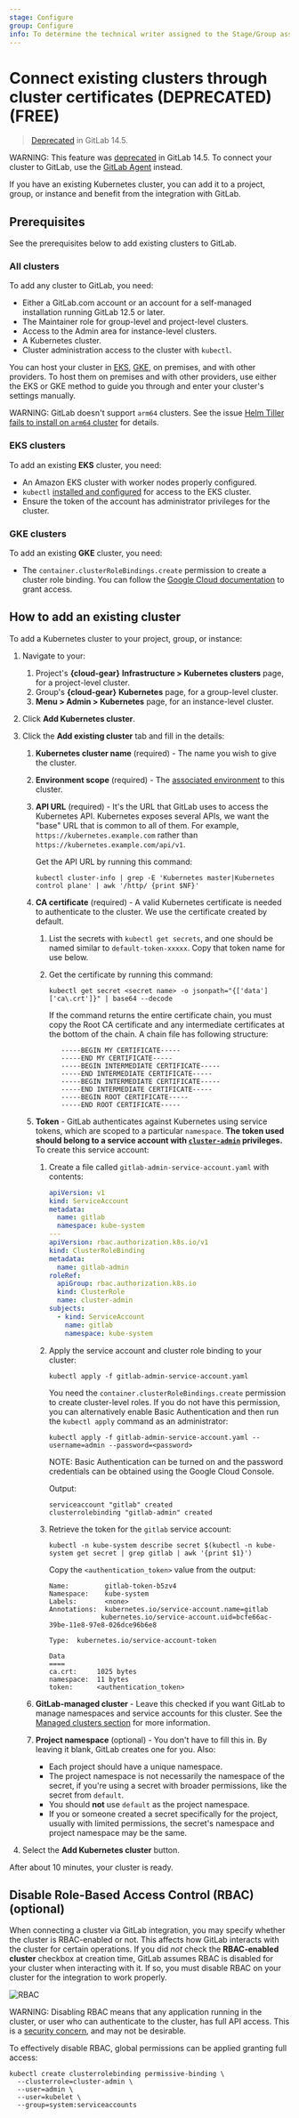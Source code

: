```yaml
---
stage: Configure
group: Configure
info: To determine the technical writer assigned to the Stage/Group associated with this page, see https://about.gitlab.com/handbook/engineering/ux/technical-writing/#assignments
---
```


# Connect existing clusters through cluster certificates (DEPRECATED) **(FREE)**

> [Deprecated](https://gitlab.com/groups/gitlab-org/configure/-/epics/8) in GitLab 14.5.

WARNING:
This feature was [deprecated](https://gitlab.com/groups/gitlab-org/configure/-/epics/8) in GitLab 14.5.
To connect your cluster to GitLab, use the [GitLab Agent](../../clusters/agent/index.md)
instead.

If you have an existing Kubernetes cluster, you can add it to a project, group,
or instance and benefit from the integration with GitLab.

## Prerequisites

See the prerequisites below to add existing clusters to GitLab.

### All clusters

To add any cluster to GitLab, you need:

- Either a GitLab.com account or an account for a self-managed installation
running GitLab 12.5 or later.
- The Maintainer role for group-level and project-level clusters.
- Access to the Admin area for instance-level clusters.
- A Kubernetes cluster.
- Cluster administration access to the cluster with `kubectl`.

You can host your cluster in [EKS](#eks-clusters), [GKE](#gke-clusters),
on premises, and with other providers.
To host them on premises and with other providers,
use either the EKS or GKE method to guide you through and enter your cluster's
settings manually.

WARNING:
GitLab doesn't support `arm64` clusters. See the issue
[Helm Tiller fails to install on `arm64` cluster](https://gitlab.com/gitlab-org/gitlab/-/issues/29838)
for details.

### EKS clusters

To add an existing **EKS** cluster, you need:

- An Amazon EKS cluster with worker nodes properly configured.
- `kubectl` [installed and configured](https://docs.aws.amazon.com/eks/latest/userguide/getting-started.html#get-started-kubectl)
for access to the EKS cluster.
- Ensure the token of the account has administrator privileges for the cluster.

### GKE clusters

To add an existing **GKE** cluster, you need:

- The `container.clusterRoleBindings.create` permission to create a cluster
role binding. You can follow the [Google Cloud documentation](https://cloud.google.com/iam/docs/granting-changing-revoking-access)
to grant access.

## How to add an existing cluster

<!-- (REVISE -  BREAK INTO SMALLER STEPS) -->

To add a Kubernetes cluster to your project, group, or instance:

1. Navigate to your:
   1. Project's **{cloud-gear}** **Infrastructure > Kubernetes clusters** page, for a project-level cluster.
   1. Group's **{cloud-gear}** **Kubernetes** page, for a group-level cluster.
   1. **Menu > Admin > Kubernetes** page, for an instance-level cluster.
1. Click **Add Kubernetes cluster**.
1. Click the **Add existing cluster** tab and fill in the details:
   1. **Kubernetes cluster name** (required) - The name you wish to give the cluster.
   1. **Environment scope** (required) - The
      [associated environment](multiple_kubernetes_clusters.md#setting-the-environment-scope) to this cluster.
   1. **API URL** (required) -
      It's the URL that GitLab uses to access the Kubernetes API. Kubernetes
      exposes several APIs, we want the "base" URL that is common to all of them.
      For example, `https://kubernetes.example.com` rather than `https://kubernetes.example.com/api/v1`.

      Get the API URL by running this command:

      ```shell
      kubectl cluster-info | grep -E 'Kubernetes master|Kubernetes control plane' | awk '/http/ {print $NF}'
      ```

   1. **CA certificate** (required) - A valid Kubernetes certificate is needed to authenticate to the cluster. We use the certificate created by default.
      1. List the secrets with `kubectl get secrets`, and one should be named similar to
         `default-token-xxxxx`. Copy that token name for use below.
      1. Get the certificate by running this command:

         ```shell
         kubectl get secret <secret name> -o jsonpath="{['data']['ca\.crt']}" | base64 --decode
         ```

         If the command returns the entire certificate chain, you must copy the Root CA
         certificate and any intermediate certificates at the bottom of the chain.
         A chain file has following structure:

         ```plaintext
            -----BEGIN MY CERTIFICATE-----
            -----END MY CERTIFICATE-----
            -----BEGIN INTERMEDIATE CERTIFICATE-----
            -----END INTERMEDIATE CERTIFICATE-----
            -----BEGIN INTERMEDIATE CERTIFICATE-----
            -----END INTERMEDIATE CERTIFICATE-----
            -----BEGIN ROOT CERTIFICATE-----
            -----END ROOT CERTIFICATE-----
         ```

   1. **Token** -
      GitLab authenticates against Kubernetes using service tokens, which are
      scoped to a particular `namespace`.
      **The token used should belong to a service account with
      [`cluster-admin`](https://kubernetes.io/docs/reference/access-authn-authz/rbac/#user-facing-roles)
      privileges.** To create this service account:
      1. Create a file called `gitlab-admin-service-account.yaml` with contents:

         ```yaml
         apiVersion: v1
         kind: ServiceAccount
         metadata:
           name: gitlab
           namespace: kube-system
         ---
         apiVersion: rbac.authorization.k8s.io/v1
         kind: ClusterRoleBinding
         metadata:
           name: gitlab-admin
         roleRef:
           apiGroup: rbac.authorization.k8s.io
           kind: ClusterRole
           name: cluster-admin
         subjects:
           - kind: ServiceAccount
             name: gitlab
             namespace: kube-system
         ```

      1. Apply the service account and cluster role binding to your cluster:

         ```shell
         kubectl apply -f gitlab-admin-service-account.yaml
         ```

         You need the `container.clusterRoleBindings.create` permission
         to create cluster-level roles. If you do not have this permission,
         you can alternatively enable Basic Authentication and then run the
         `kubectl apply` command as an administrator:

         ```shell
         kubectl apply -f gitlab-admin-service-account.yaml --username=admin --password=<password>
         ```

         NOTE:
         Basic Authentication can be turned on and the password credentials
         can be obtained using the Google Cloud Console.

         Output:

         ```shell
         serviceaccount "gitlab" created
         clusterrolebinding "gitlab-admin" created
         ```

      1. Retrieve the token for the `gitlab` service account:

         ```shell
         kubectl -n kube-system describe secret $(kubectl -n kube-system get secret | grep gitlab | awk '{print $1}')
         ```

         Copy the `<authentication_token>` value from the output:

         ```plaintext
         Name:         gitlab-token-b5zv4
         Namespace:    kube-system
         Labels:       <none>
         Annotations:  kubernetes.io/service-account.name=gitlab
                      kubernetes.io/service-account.uid=bcfe66ac-39be-11e8-97e8-026dce96b6e8

         Type:  kubernetes.io/service-account-token

         Data
         ====
         ca.crt:     1025 bytes
         namespace:  11 bytes
         token:      <authentication_token>
         ```

   1. **GitLab-managed cluster** - Leave this checked if you want GitLab to manage namespaces and service accounts for this cluster.
      See the [Managed clusters section](gitlab_managed_clusters.md) for more information.
   1. **Project namespace** (optional) - You don't have to fill this in. By leaving
      it blank, GitLab creates one for you. Also:
      - Each project should have a unique namespace.
      - The project namespace is not necessarily the namespace of the secret, if
        you're using a secret with broader permissions, like the secret from `default`.
      - You should **not** use `default` as the project namespace.
      - If you or someone created a secret specifically for the project, usually
        with limited permissions, the secret's namespace and project namespace may
        be the same.

1. Select the **Add Kubernetes cluster** button.

After about 10 minutes, your cluster is ready.

## Disable Role-Based Access Control (RBAC) (optional)

When connecting a cluster via GitLab integration, you may specify whether the
cluster is RBAC-enabled or not. This affects how GitLab interacts with the
cluster for certain operations. If you did *not* check the **RBAC-enabled cluster**
checkbox at creation time, GitLab assumes RBAC is disabled for your cluster
when interacting with it. If so, you must disable RBAC on your cluster for the
integration to work properly.

![RBAC](img/rbac_v13_1.png)

WARNING:
Disabling RBAC means that any application running in the cluster,
or user who can authenticate to the cluster, has full API access. This is a
[security concern](../../infrastructure/clusters/connect/index.md#security-implications-for-clusters-connected-with-certificates),
and may not be desirable.

To effectively disable RBAC, global permissions can be applied granting full access:

```shell
kubectl create clusterrolebinding permissive-binding \
  --clusterrole=cluster-admin \
  --user=admin \
  --user=kubelet \
  --group=system:serviceaccounts
```
